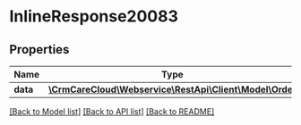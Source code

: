 # InlineResponse20083

## Properties
Name | Type | Description | Notes
------------ | ------------- | ------------- | -------------
**data** | [**\CrmCareCloud\Webservice\RestApi\Client\Model\Order**](Order.md) |  | [optional] 

[[Back to Model list]](../../README.md#documentation-for-models) [[Back to API list]](../../README.md#documentation-for-api-endpoints) [[Back to README]](../../README.md)

